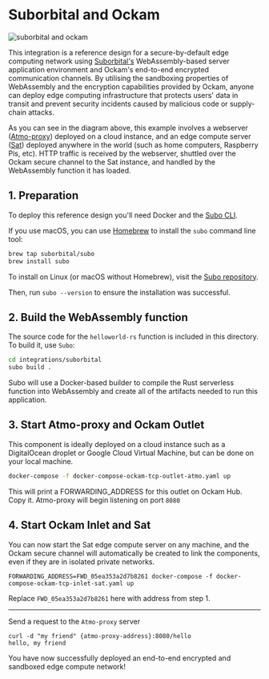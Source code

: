 # Suborbital and Ockam

<p><img alt="suborbital and ockam" src="./ockam-suborbital.png"></p>

This integration is a reference design for a secure-by-default edge computing network using [Suborbital's](https://suborbital.dev) WebAssembly-based server application environment and Ockam's end-to-end encrypted communication channels. By utilising the sandboxing properties of WebAssembly and the encryption capabilities provided by Ockam, anyone can deploy edge computing infrastructure that protects users' data in transit and prevent security incidents caused by malicious code or supply-chain attacks.

As you can see in the diagram above, this example involves a webserver ([Atmo-proxy](https://github.com/suborbital/atmo)) deployed on a cloud instance, and an edge compute server ([Sat](https://github.com/suborbital/sat)) deployed anywhere in the world (such as home computers, Raspberry Pis, etc). HTTP traffic is received by the webserver, shuttled over the Ockam secure channel to the Sat instance, and handled by the WebAssembly function it has loaded.

## 1. Preparation
To deploy this reference design you'll need Docker and the [Subo CLI](https://github.com/suborbital/subo).

If you use macOS, you can use [Homebrew](https://brew.sh) to install the `subo` command line tool:

```bash
brew tap suborbital/subo
brew install subo
```
To install on Linux (or macOS without Homebrew), visit the [Subo repository](https://github.com/suborbital/subo/releases).

Then, run `subo --version` to ensure the installation was successful.


## 2. Build the WebAssembly function
The source code for the `helloworld-rs` function is included in this directory. To build it, use `Subo`:
```bash
cd integrations/suborbital
subo build .
```
Subo will use a Docker-based builder to compile the Rust serverless function into WebAssembly and create all of the artifacts needed to run this application.


## 3. Start Atmo-proxy and Ockam Outlet
This component is ideally deployed on a cloud instance such as a DigitalOcean droplet or Google Cloud Virtual Machine, but can be done on your local machine.
```bash
docker-compose -f docker-compose-ockam-tcp-outlet-atmo.yaml up
```
This will print a FORWARDING_ADDRESS for this outlet on Ockam Hub. Copy it. Atmo-proxy will begin listening on port `8080`


## 4. Start Ockam Inlet and Sat
You can now start the Sat edge compute server on any machine, and the Ockam secure channel will automatically be created to link the components, even if they are in isolated private networks.
```
FORWARDING_ADDRESS=FWD_05ea353a2d7b8261 docker-compose -f docker-compose-ockam-tcp-inlet-sat.yaml up
```

Replace `FWD_05ea353a2d7b8261` here with address from step 1.

---
Send a request to the `Atmo-proxy` server

```
curl -d "my friend" {atmo-proxy-address}:8080/hello
hello, my friend
```

You have now successfully deployed an end-to-end encrypted and sandboxed edge compute network!